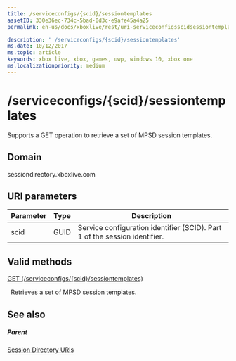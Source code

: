 ```yaml
---
title: /serviceconfigs/{scid}/sessiontemplates
assetID: 330e36ec-734c-5bad-0d3c-e9afe45a4a25
permalink: en-us/docs/xboxlive/rest/uri-serviceconfigsscidsessiontemplates.html

description: ' /serviceconfigs/{scid}/sessiontemplates'
ms.date: 10/12/2017
ms.topic: article
keywords: xbox live, xbox, games, uwp, windows 10, xbox one
ms.localizationpriority: medium
---
```

# /serviceconfigs/{scid}/sessiontemplates
Supports a GET operation to retrieve a set of MPSD session templates. 
<a id="ID4EO"></a>

 
## Domain
sessiondirectory.xboxlive.com  
<a id="ID4ET"></a>

 
## URI parameters
 
| Parameter| Type| Description| 
| --- | --- | --- | 
| scid| GUID| Service configuration identifier (SCID). Part 1 of the session identifier.| 
  
<a id="ID4EPB"></a>

 
## Valid methods

[GET (/serviceconfigs/{scid}/sessiontemplates)](uri-serviceconfigsscidsessiontemplatesget.md)

&nbsp;&nbsp;Retrieves a set of MPSD session templates.
 
<a id="ID4EZB"></a>

 
## See also
 
<a id="ID4E2B"></a>

 
##### Parent 

[Session Directory URIs](atoc-reference-sessiondirectory.md)

   